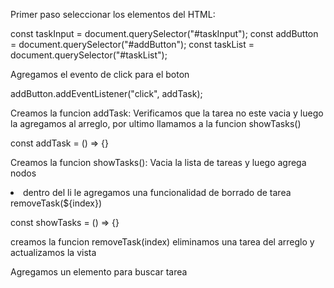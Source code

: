 Primer paso seleccionar los elementos del HTML:

const taskInput = document.querySelector("#taskInput");
const addButton = document.querySelector("#addButton");
const taskList = document.querySelector("#taskList");

Agregamos el evento de click para el boton

addButton.addEventListener("click", addTask);

Creamos la funcion addTask:
  Verificamos que la tarea no este vacia y luego la agregamos al arreglo, por ultimo llamamos a la funcion showTasks()

const addTask = () => {}

Creamos la funcion showTasks():
  Vacia la lista de tareas y luego agrega nodos <li>
  dentro del li le agregamos una funcionalidad de borrado de tarea removeTask(${index})
  
const showTasks = () => {}

creamos la funcion removeTask(index)
  eliminamos una tarea del arreglo y actualizamos la vista

Agregamos un elemento para buscar tarea